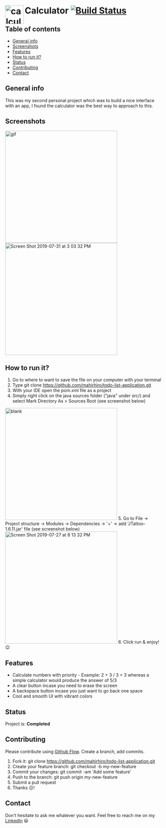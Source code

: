 # Calculator <img align="left" width="60" alt="calculator logo" src="https://user-images.githubusercontent.com/49659324/62208636-83492f80-b3a8-11e9-8fc2-849f65e6f58e.png"> [![Build Status](https://travis-ci.com/mahirhiro/calculator.svg?branch=master)](https://travis-ci.com/mahirhiro/calculator)


## Table of contents
* [General info](#general-info)
* [Screenshots](#screenshots)
* [Features](#features)
* [How to run it?](#how-to-run-it)
* [Status](#status)
* [Contributing](#contributing)
* [Contact](#contact)


## General info
This was my second personal project which was to build a nice interface with an app, I found the calculator was the best way to approach to this.
	
## Screenshots
<img width="360" alt="gif" src="https://user-images.githubusercontent.com/49659324/62208123-fa7dc400-b3a6-11e9-903a-2b4126346ca2.gif"> <img width="360" alt="Screen Shot 2019-07-31 at 3 03 32 PM" src="https://user-images.githubusercontent.com/49659324/62208227-44ff4080-b3a7-11e9-8e8e-7c1aec4d8a1b.png">

## How to run it?
1. Go to where to want to save the file on your computer with your terminal
2. Type git clone https://github.com/mahirhiro/todo-list-application.git
3. With your IDE open the pom.xml file as a project
4. Simply right click on the java sources folder ("java" under src/) and select Mark Directory As > Sources Root (see screenshot below)
<img width="360" alt="blank" src="https://user-images.githubusercontent.com/49659324/61996989-f6525d80-b0ab-11e9-8d42-d6e56ac5e32c.png">
5. Go to File -> Project structure -> Modules -> Dependencies -> '+' -> add 'JTattoo-1.6.11.jar' file (see screenshot below)
<img width="360" alt="Screen Shot 2019-07-27 at 8 13 32 PM" src="https://user-images.githubusercontent.com/49659324/61996937-63b1be80-b0ab-11e9-8b2b-6e44d3bba38b.png">
6. Click run & enjoy! 😉


## Features
* Calculate numbers with priority - Example: 2 + 3 / 3 = 3 whereas a simple calculator would produce the answer of 5/3
* A clear button incase you need to erase the screen
* A backspace button incase you just want to go back one space
* Cool and smooth UI with vibrant colors

## Status
Project is: **Completed**

## Contributing
Please contribute using [Github Flow](https://guides.github.com/introduction/flow/). Create a branch, add commits.

1. Fork it: git clone https://github.com/mahirhiro/todo-list-application.git
2. Create your feature branch: git checkout -b my-new-feature
3. Commit your changes: git commit -am 'Add some feature'
4. Push to the branch: git push origin my-new-feature
5. Submit a pull request
6. Thanks 😉!

## Contact
Don't hesitate to ask me whatever you want. Feel free to reach me on my [LinkedIn](https://www.linkedin.com/in/mahirhiro/) 😃 
